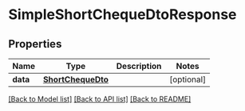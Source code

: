 # SimpleShortChequeDtoResponse

## Properties
Name | Type | Description | Notes
------------ | ------------- | ------------- | -------------
**data** | [**ShortChequeDto**](ShortChequeDto.md) |  | [optional] 

[[Back to Model list]](../README.md#documentation-for-models) [[Back to API list]](../README.md#documentation-for-api-endpoints) [[Back to README]](../README.md)

